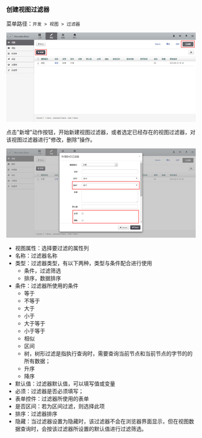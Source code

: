 ### 创建视图过滤器

菜单路径：`开发 > 视图 > 过滤器`

![PNG](..\images\view\10.png)

点击"新增"动作按钮，开始新建视图过滤器，或者选定已经存在的视图过滤器，对该视图过滤器进行"修改，删除"操作。

![PNG](..\images\view\11.png)

- 视图属性：选择要过滤的属性列
- 名称：过滤器名称
- 类型：过滤器类型，有以下两种，类型与条件配合进行使用
  - 条件，过滤筛选
  - 排序，数据排序
- 条件：过滤器所使用的条件
  - 等于
  - 不等于
  - 大于
  - 小于
  - 大于等于
  - 小于等于
  - 相似
  - 区间
  - 树，树形过滤是指执行查询时，需要查询当前节点和当前节点的字节的的所有数据；
  - 升序
  - 降序
- 默认值：过滤器默认值，可以填写值或变量
- 必须：过滤器是否必须填写；
- 表单控件：过滤器所使用的表单
- 是否区间：若为区间过滤，则选择此项
- 排序：过滤器排序
- 隐藏：当过滤器设置为隐藏时，该过滤器不会在浏览器界面显示，但在视图数据查询时，会按该过滤器所设置的默认值进行过滤筛选。